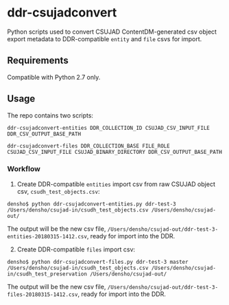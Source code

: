 # ddr-csujadconvert

Python scripts used to convert CSUJAD ContentDM-generated csv object export metadata to DDR-compatible `entity` and `file` csvs for import.

## Requirements

Compatible with Python 2.7 only.

## Usage

The repo contains two scripts: 

```
ddr-csujadconvert-entities DDR_COLLECTION_ID CSUJAD_CSV_INPUT_FILE DDR_CSV_OUTPUT_BASE_PATH

ddr-csujadconvert-files DDR_COLLECTION_BASE FILE_ROLE CSUJAD_CSV_INPUT_FILE CSUJAD_BINARY_DIRECTORY DDR_CSV_OUTPUT_BASE_PATH
```

### Workflow

1. Create DDR-compatible `entities` import csv from raw CSUJAD object csv, `csudh_test_objects.csv`:

```
densho$ python ddr-csujadconvert-entities.py ddr-test-3 /Users/densho/csujad-in/csudh_test_objects.csv /Users/densho/csujad-out/
```

The output will be the new csv file, `/Users/densho/csujad-out/ddr-test-3-entities-20180315-1412.csv`, ready for import into the DDR.

2. Create DDR-compatible `files` import csv:

```
densho$ python ddr-csujadconvert-files.py ddr-test-3 master /Users/densho/csujad-in/csudh_test_objects.csv /Users/densho/csujad-in/csudh_test_preservation /Users/densho/csujad-out/
```

The output will be the new csv file, `/Users/densho/csujad-out/ddr-test-3-files-20180315-1412.csv`, ready for import into the DDR.
